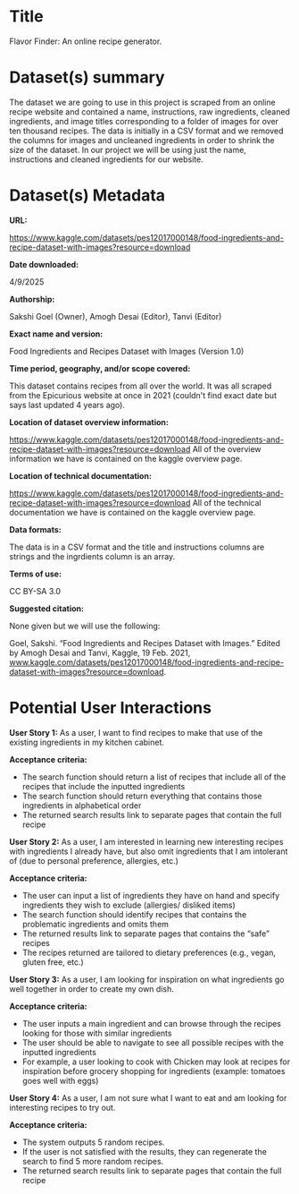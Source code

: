 # Title

Flavor Finder: An online recipe generator.

# Dataset(s) summary

The dataset we are going to use in this project is scraped from an online recipe website and contained a name, instructions, raw ingredients, cleaned ingredients, and image titles corresponding to a folder of images for over ten thousand recipes. The data is initially in a CSV format and we removed the columns for images and uncleaned ingredients in order to shrink the size of the dataset. In our project we will be using just the name, instructions and cleaned ingredients for our website. 

# Dataset(s) Metadata

**URL:** 

https://www.kaggle.com/datasets/pes12017000148/food-ingredients-and-recipe-dataset-with-images?resource=download

**Date downloaded:**

4/9/2025

**Authorship:**

Sakshi Goel (Owner), Amogh Desai (Editor), Tanvi (Editor)

**Exact name and version:**

Food Ingredients and Recipes Dataset with Images (Version 1.0)

**Time period, geography, and/or scope covered:**

This dataset contains recipes from all over the world. It was all scraped from the Epicurious website at once in 2021 (couldn't find exact date but says last updated 4 years ago). 

**Location of dataset overview information:**

https://www.kaggle.com/datasets/pes12017000148/food-ingredients-and-recipe-dataset-with-images?resource=download
All of the overview information we have is contained on the kaggle overview page.

**Location of technical documentation:**

https://www.kaggle.com/datasets/pes12017000148/food-ingredients-and-recipe-dataset-with-images?resource=download
All of the technical documentation we have is contained on the kaggle overview page.

**Data formats:**

The data is in a CSV format and the title and instructions columns are strings and the ingrdients column is an array.

**Terms of use:**

CC BY-SA 3.0 

**Suggested citation:** 

None given but we will use the following: 

Goel, Sakshi. “Food Ingredients and Recipes Dataset with Images.” Edited by Amogh Desai and Tanvi, Kaggle, 19 Feb. 2021, www.kaggle.com/datasets/pes12017000148/food-ingredients-and-recipe-dataset-with-images?resource=download. 

# Potential User Interactions

**User Story 1:** As a user, I want to find recipes to make that use of the existing ingredients in my kitchen cabinet.

**Acceptance criteria:**
- The search function should return a list of recipes that include all of the recipes that include the inputted ingredients
- The search function should return everything that contains those ingredients in alphabetical order
- The returned search results link to separate pages that contain the full recipe

**User Story 2:** As a user, I am interested in learning new interesting recipes with ingredients I already have, but also omit ingredients that I am intolerant of (due to personal preference, allergies, etc.) 

**Acceptance criteria:**
- The user can input a list of ingredients they have on hand and specify ingredients they wish to exclude (allergies/ disliked items) 
- The search function should identify recipes that contains the problematic ingredients and omits them 
- The returned results link to separate pages that contains the “safe” recipes 
- The recipes returned are tailored to dietary preferences (e.g., vegan, gluten free, etc.) 

**User Story 3:** As a user, I am looking for inspiration on what ingredients go well together in order to create my own dish.

**Acceptance criteria:**
- The user inputs a main ingredient and can browse through the recipes looking for those with similar ingredients
- The user should be able to navigate to see all possible recipes with the inputted ingredients
- For example, a user looking to cook with Chicken may look at recipes for inspiration before grocery shopping for ingredients (example: tomatoes goes well with eggs) 

**User Story 4:** As a user, I am not sure what I want to eat and am looking for interesting recipes to try out.

**Acceptance criteria:**
- The system outputs 5 random recipes.
- If the user is not satisfied with the results, they can regenerate the search to find 5 more random recipes.
- The returned search results link to separate pages that contain the full recipe